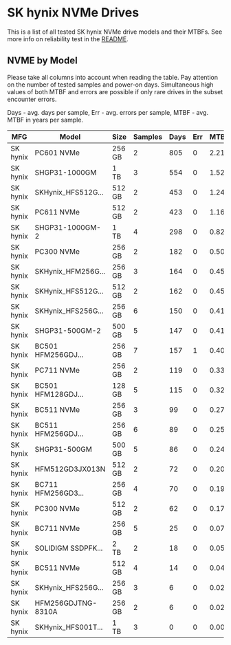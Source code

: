 SK hynix NVMe Drives
====================

This is a list of all tested SK hynix NVMe drive models and their MTBFs. See more
info on reliability test in the [README](https://github.com/bsdhw/SMART).

NVME by Model
------------

Please take all columns into account when reading the table. Pay attention on the
number of tested samples and power-on days. Simultaneous high values of both MTBF
and errors are possible if only rare drives in the subset encounter errors.

Days - avg. days per sample,
Err  - avg. errors per sample,
MTBF - avg. MTBF in years per sample.

| MFG       | Model              | Size   | Samples | Days  | Err   | MTBF |
|-----------|--------------------|--------|---------|-------|-------|------|
| SK hynix  | PC601 NVMe         | 256 GB | 2       | 805   | 0     | 2.21   |
| SK hynix  | SHGP31-1000GM      | 1 TB   | 3       | 554   | 0     | 1.52   |
| SK hynix  | SKHynix_HFS512G... | 512 GB | 2       | 453   | 0     | 1.24   |
| SK hynix  | PC611 NVMe         | 512 GB | 2       | 423   | 0     | 1.16   |
| SK hynix  | SHGP31-1000GM-2    | 1 TB   | 4       | 298   | 0     | 0.82   |
| SK hynix  | PC300 NVMe         | 256 GB | 2       | 182   | 0     | 0.50   |
| SK hynix  | SKHynix_HFM256G... | 256 GB | 3       | 164   | 0     | 0.45   |
| SK hynix  | SKHynix_HFS512G... | 512 GB | 2       | 162   | 0     | 0.45   |
| SK hynix  | SKHynix_HFS256G... | 256 GB | 6       | 150   | 0     | 0.41   |
| SK hynix  | SHGP31-500GM-2     | 500 GB | 5       | 147   | 0     | 0.41   |
| SK hynix  | BC501 HFM256GDJ... | 256 GB | 7       | 157   | 1     | 0.40   |
| SK hynix  | PC711 NVMe         | 256 GB | 2       | 119   | 0     | 0.33   |
| SK hynix  | BC501 HFM128GDJ... | 128 GB | 5       | 115   | 0     | 0.32   |
| SK hynix  | BC511 NVMe         | 256 GB | 3       | 99    | 0     | 0.27   |
| SK hynix  | BC511 HFM256GDJ... | 256 GB | 6       | 89    | 0     | 0.25   |
| SK hynix  | SHGP31-500GM       | 500 GB | 5       | 86    | 0     | 0.24   |
| SK hynix  | HFM512GD3JX013N    | 512 GB | 2       | 72    | 0     | 0.20   |
| SK hynix  | BC711 HFM256GD3... | 256 GB | 4       | 70    | 0     | 0.19   |
| SK hynix  | PC300 NVMe         | 512 GB | 2       | 62    | 0     | 0.17   |
| SK hynix  | BC711 NVMe         | 256 GB | 5       | 25    | 0     | 0.07   |
| SK hynix  | SOLIDIGM SSDPFK... | 2 TB   | 2       | 18    | 0     | 0.05   |
| SK hynix  | BC511 NVMe         | 512 GB | 4       | 14    | 0     | 0.04   |
| SK hynix  | SKHynix_HFS256G... | 256 GB | 3       | 6     | 0     | 0.02   |
| SK hynix  | HFM256GDJTNG-8310A | 256 GB | 2       | 6     | 0     | 0.02   |
| SK hynix  | SKHynix_HFS001T... | 1 TB   | 3       | 0     | 0     | 0.00   |
